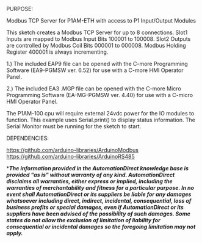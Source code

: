 PURPOSE:  

Modbus TCP Server for P1AM-ETH with access to P1 Input/Output Modules

This sketch creates a Modbus TCP Server for up to 8 connections.
Slot1 Inputs are mapped to Modbus Input Bits 100001 to 100008.
Slot2 Outputs are controlled by Modbus Coil Bits 000001 to 000008.
Modbus Holding Register 400001 is always incrementing.

1.) The included EAP9 file can be opened with the C-more Programming Software (EA9-PGMSW ver. 6.52) for use with a C-more HMI Operator Panel.

2.) The included EA3 .MGP file can be opened with the C-more Micro Programming Software (EA-MG-PGMSW ver. 4.40) for use with a C-micro HMI Operator Panel.

  The P1AM-100 cpu will require external 24vdc power for the IO modules to function.  This example uses Serial.print() to display status information.  The
  Serial Monitor must be running for the sketch to start.


DEPENDENCIES:

https://github.com/arduino-libraries/ArduinoModbus 
https://github.com/arduino-libraries/ArduinoRS485
  
  ******The information provided in the AutomationDirect knowledge base is provided "as is" without warranty of any kind. AutomationDirect disclaims all warranties, either express or implied, including the warranties of merchantability and fitness for a particular purpose. In no event shall AutomationDirect or its suppliers be liable for any damages whatsoever including direct, indirect, incidental, consequential, loss of business profits or special damages, even if AutomationDirect or its suppliers have been advised of the possibility of such damages. Some states do not allow the exclusion of limitation of liability for consequential or incidental damages so the foregoing limitation may not apply.*****
  
